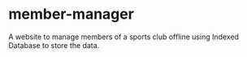member-manager
==============

A website to manage members of a sports club offline using Indexed Database to store the data.
